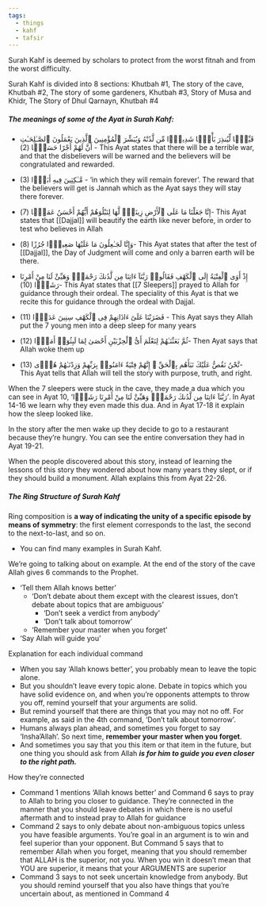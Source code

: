 ```yaml
---
tags:
  - things
  - kahf
  - tafsir
---
```

Surah Kahf is deemed by scholars to protect from the worst fitnah and from the worst difficulty.

Surah Kahf is divided into 8 sections: Khutbah #1, The story of the cave, Khutbah #2, The story of some gardeners, Khutbah #3, Story of Musa and Khidr, The Story of Dhul Qarnayn, Khutbah #4

##### The meanings of some of the Ayat in Surah Kahf:

- قَيِّمًۭا لِّيُنذِرَ بَأْسًۭا شَدِيدًۭا مِّن لَّدُنْهُ وَيُبَشِّرَ ٱلْمُؤْمِنِينَ ٱلَّذِينَ يَعْمَلُونَ ٱلصَّـٰلِحَـٰتِ أَنَّ لَهُمْ أَجْرًا حَسَنًۭا (2) - This Ayat states that there will be a terrible war, and that the disbelievers will be warned and the believers will be congratulated and rewarded.

- (3) مَّـٰكِثِينَ فِيهِ أَبَدًۭا - ‘in which they will remain forever’. The reward that the believers will get is Jannah which as the Ayat says they will stay there forever.

- إِنَّا جَعَلْنَا مَا عَلَى ٱلْأَرْضِ زِينَةًۭ لَّهَا لِنَبْلُوَهُمْ أَيُّهُمْ أَحْسَنُ عَمَلًۭا (7)- This Ayat states that [[Dajjal]] will beautify the earth like never before, in order to test who believes in Allah

-  وَإِنَّا لَجَـٰعِلُونَ مَا عَلَيْهَا صَعِيدًۭا جُرُزًا (8)- This Ayat states that after the test of [[Dajjal]], the Day of Judgment will come and only a barren earth will be there.

-  إِذْ أَوَى ٱلْفِتْيَةُ إِلَى ٱلْكَهْفِ فَقَالُوا۟ رَبَّنَآ ءَاتِنَا مِن لَّدُنكَ رَحْمَةًۭ وَهَيِّئْ لَنَا مِنْ أَمْرِنَا رَشَدًۭا (10)- This Ayat states that [[7 Sleepers]] prayed to Allah for guidance through their ordeal. The speciality of this Ayat is that we recite this for guidance through the ordeal with Dajjal.

- (11) فَضَرَبْنَا عَلَىٰٓ ءَاذَانِهِمْ فِى ٱلْكَهْفِ سِنِينَ عَدَدًۭا - This Ayat says they Allah put the 7 young men into a deep sleep for many years

- ثُمَّ بَعَثْنَـٰهُمْ لِنَعْلَمَ أَىُّ ٱلْحِزْبَيْنِ أَحْصَىٰ لِمَا لَبِثُوٓا۟ أَمَدًۭا (12)- Then Ayat says that Allah woke them up

- نَّحْنُ نَقُصُّ عَلَيْكَ نَبَأَهُم بِٱلْحَقِّ ۚ إِنَّهُمْ فِتْيَةٌ ءَامَنُوا۟ بِرَبِّهِمْ وَزِدْنَـٰهُمْ هُدًۭى (13)- This Ayat tells that Allah will tell the story with purpose, truth, and right.

When the 7 sleepers were stuck in the cave, they made a dua which you can see in Ayat 10, ‘رَبَّنَآ ءَاتِنَا مِن لَّدُنكَ رَحْمَةًۭ وَهَيِّئْ لَنَا مِنْ أَمْرِنَا رَشَدًۭا’. In Ayat 14-16 we learn why they even made this dua. And in Ayat 17-18 it explain how the sleep looked like.

In the story after the men wake up they decide to go to a restaurant because they’re hungry. You can see the entire conversation they had in Ayat 19-21.

When the people discovered about this story, instead of learning the lessons of this story they wondered about how many years they slept, or if they should build a monument. Allah explains this from Ayat 22-26.

##### The Ring Structure of Surah Kahf
Ring composition is **a way of indicating the unity of a specific episode by means of symmetry**: the first element corresponds to the last, the second to the next-to-last, and so on.

- You can find many examples in Surah Kahf.

We’re going to talking about on example. At the end of the story of the cave Allah gives 6 commands to the Prophet.

- ‘Tell them Allah knows better’
    - ‘Don’t debate about them except with the clearest issues, don’t debate about topics that are ambiguous’
        - ‘Don’t seek a verdict from anybody’
        - ‘Don’t talk about tomorrow’
    - ‘Remember your master when you forget’
- ‘Say Allah will guide you’

Explanation for each individual command

- When you say ‘Allah knows better’, you probably mean to leave the topic alone.
- But you shouldn’t leave every topic alone. Debate in topics which you have solid evidence on, and when you’re opponents attempts to throw you off, remind yourself that your arguments are solid.
- But remind yourself that there are things that you may not no off. For example, as said in the 4th command, ‘Don’t talk about tomorrow’.
- Humans always plan ahead, and sometimes you forget to say ‘Insha’Allah’. So next time, ********************remember your master when you forget********************.
- And sometimes you say that you this item or that item in the future, but one thing you should ask from Allah _****************is for him to guide you even closer to the right path.****************_

How they’re connected

- Command 1 mentions ‘Allah knows better’ and Command 6 says to pray to Allah to bring you closer to guidance. They’re connected in the manner that you should leave debates in which there is no useful aftermath and to instead pray to Allah for guidance
- Command 2 says to only debate about non-ambiguous topics unless you have feasible arguments. You’re goal in an argument is to win and feel superior than your opponent. But Command 5 says that to remember Allah when you forget, meaning that you should remember that ALLAH is the superior, not you. When you win it doesn’t mean that YOU are superior, it means that your ARGUMENTS are superior
- Command 3 says to not seek uncertain knowledge from anybody. But you should remind yourself that you also have things that you’re uncertain about, as mentioned in Command 4
